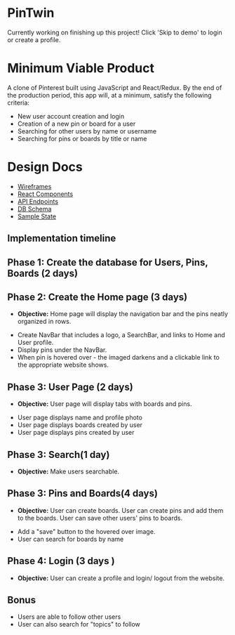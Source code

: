 # PinTwin

Currently working on finishing up this project!
Click 'Skip to demo' to login or create a profile.

# Minimum Viable Product

A clone of Pinterest built using JavaScript and React/Redux.
By the end of the production period, this app will, at a minimum, satisfy the following criteria:

- New user account creation and login
- Creation of a new pin or board for a user
- Searching for other users by name or username
- Searching for pins or boards by title or name

# Design Docs

- [Wireframes](./docs/wireframes)
- [React Components](./docs/components.md)
- [API Endpoints](./docs/api_endpoints.md)
- [DB Schema](./docs/schema.md)
- [Sample State](./docs/sample_state.md)

## Implementation timeline

## Phase 1: Create the database for Users, Pins, Boards (2 days)

## Phase 2: Create the Home page (3 days)
* **Objective:** Home page will display the navigation bar and the pins neatly organized in rows.
- Create NavBar that includes a logo, a SearchBar, and links to Home and User profile.
- Display pins under the NavBar.
- When pin is hovered over - the imaged darkens and a clickable link to the appropriate website shows.

## Phase 3: User Page (2 days)
* **Objective:** User page will display tabs with boards and pins.
- User page displays name and profile photo
- User page displays boards created by user
- User page displays pins created by user

## Phase 3: Search(1 day)
* **Objective:** Make users searchable.

## Phase 3: Pins and Boards(4 days)
* **Objective:** User can create boards. User can create pins and add them to the boards. User can save other users' pins to boards.
- Add a "save" button to the hovered over image.
- User can search for boards by name

## Phase 4: Login (3 days )
* **Objective:** User can create a profile and login/ logout from the website.


## Bonus
- Users are able to follow other users
- User can also search for "topics" to follow
